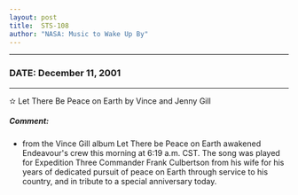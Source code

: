 ```yaml
---
layout: post
title:  STS-108
author: "NASA: Music to Wake Up By"
---
```


----
### DATE: December 11, 2001
----
✫ Let There Be Peace on Earth by Vince and Jenny Gill

##### Comment:
* from the Vince Gill album Let There be Peace on Earth awakened Endeavour's crew this morning at 6:19 a.m. CST. The song was played for Expedition Three Commander Frank Culbertson from his wife for his years of dedicated pursuit of peace on Earth through service to his country, and in tribute to a special anniversary today.
